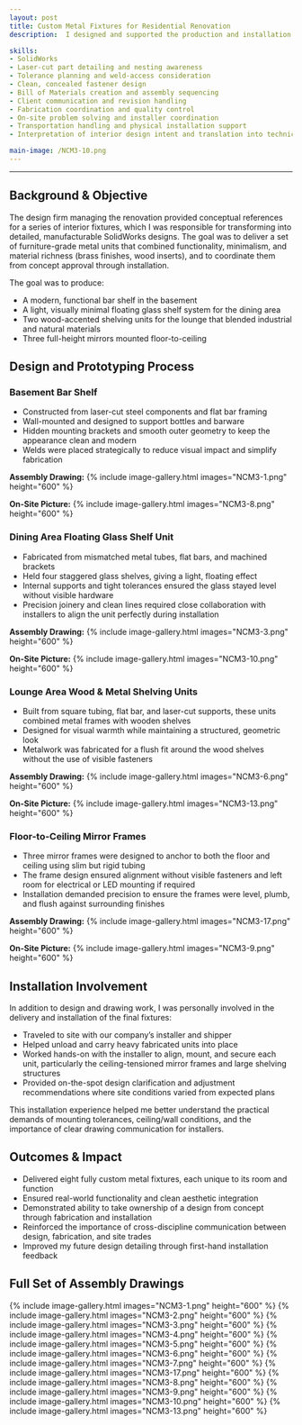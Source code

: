 ```yaml
---
layout: post
title: Custom Metal Fixtures for Residential Renovation
description:  I designed and supported the production and installation of a full suite of custom interior metal fixtures for a high-end residential renovation. The project included a basement bar shelf, a floating glass shelf system in the dining area, two metal/wood shelf units in the lounge, and three full-height mirror frames mounted floor-to-ceiling. Each piece was tailored to suit the architectural style of its space and required structural integrity, high finish quality, and seamless integration into the home.

skills: 
- SolidWorks
- Laser-cut part detailing and nesting awareness
- Tolerance planning and weld-access consideration
- Clean, concealed fastener design
- Bill of Materials creation and assembly sequencing
- Client communication and revision handling
- Fabrication coordination and quality control
- On-site problem solving and installer coordination
- Transportation handling and physical installation support
- Interpretation of interior design intent and translation into technical drawings

main-image: /NCM3-10.png
---
```


---
## Background & Objective
The design firm managing the renovation provided conceptual references for a series of interior fixtures, which I was responsible for transforming into detailed, manufacturable SolidWorks designs. The goal was to deliver a set of furniture-grade metal units that combined functionality, minimalism, and material richness (brass finishes, wood inserts), and to coordinate them from concept approval through installation.

The goal was to produce:

- A modern, functional bar shelf in the basement
- A light, visually minimal floating glass shelf system for the dining area
- Two wood-accented shelving units for the lounge that blended industrial and natural materials
- Three full-height mirrors mounted floor-to-ceiling

## Design and Prototyping Process
### Basement Bar Shelf
- Constructed from laser-cut steel components and flat bar framing
- Wall-mounted and designed to support bottles and barware
- Hidden mounting brackets and smooth outer geometry to keep the appearance clean and modern
- Welds were placed strategically to reduce visual impact and simplify fabrication

**Assembly Drawing:**
{% include image-gallery.html images="NCM3-1.png" height="600" %}

**On-Site Picture:**
{% include image-gallery.html images="NCM3-8.png" height="600" %}

### Dining Area Floating Glass Shelf Unit
- Fabricated from mismatched metal tubes, flat bars, and machined brackets
- Held four staggered glass shelves, giving a light, floating effect
- Internal supports and tight tolerances ensured the glass stayed level without visible hardware
- Precision joinery and clean lines required close collaboration with installers to align the unit perfectly during installation

**Assembly Drawing:**
{% include image-gallery.html images="NCM3-3.png" height="600" %}

**On-Site Picture:**
{% include image-gallery.html images="NCM3-10.png" height="600" %}

### Lounge Area Wood & Metal Shelving Units
- Built from square tubing, flat bar, and laser-cut supports, these units combined metal frames with wooden shelves
- Designed for visual warmth while maintaining a structured, geometric look
- Metalwork was fabricated for a flush fit around the wood shelves without the use of visible fasteners

**Assembly Drawing:**
{% include image-gallery.html images="NCM3-6.png" height="600" %}

**On-Site Picture:**
{% include image-gallery.html images="NCM3-13.png" height="600" %}

### Floor-to-Ceiling Mirror Frames
- Three mirror frames were designed to anchor to both the floor and ceiling using slim but rigid tubing
- The frame design ensured alignment without visible fasteners and left room for electrical or LED mounting if required
- Installation demanded precision to ensure the frames were level, plumb, and flush against surrounding finishes

**Assembly Drawing:**
{% include image-gallery.html images="NCM3-17.png" height="600" %}

**On-Site Picture:**
{% include image-gallery.html images="NCM3-9.png" height="600" %}

## Installation Involvement
In addition to design and drawing work, I was personally involved in the delivery and installation of the final fixtures:

- Traveled to site with our company’s installer and shipper
- Helped unload and carry heavy fabricated units into place
- Worked hands-on with the installer to align, mount, and secure each unit, particularly the ceiling-tensioned mirror frames and large shelving structures
- Provided on-the-spot design clarification and adjustment recommendations where site conditions varied from expected plans

This installation experience helped me better understand the practical demands of mounting tolerances, ceiling/wall conditions, and the importance of clear drawing communication for installers.

## Outcomes & Impact 
- Delivered eight fully custom metal fixtures, each unique to its room and function
- Ensured real-world functionality and clean aesthetic integration
- Demonstrated ability to take ownership of a design from concept through fabrication and installation
- Reinforced the importance of cross-discipline communication between design, fabrication, and site trades
- Improved my future design detailing through first-hand installation feedback

## Full Set of Assembly Drawings
{% include image-gallery.html images="NCM3-1.png" height="600" %}
{% include image-gallery.html images="NCM3-2.png" height="600" %} 
{% include image-gallery.html images="NCM3-3.png" height="600" %} 
{% include image-gallery.html images="NCM3-4.png" height="600" %} 
{% include image-gallery.html images="NCM3-5.png" height="600" %} 
{% include image-gallery.html images="NCM3-6.png" height="600" %} 
{% include image-gallery.html images="NCM3-7.png" height="600" %}
{% include image-gallery.html images="NCM3-17.png" height="600" %} 
{% include image-gallery.html images="NCM3-8.png" height="600" %} 
{% include image-gallery.html images="NCM3-9.png" height="600" %} 
{% include image-gallery.html images="NCM3-10.png" height="600" %} 
{% include image-gallery.html images="NCM3-13.png" height="600" %} 

